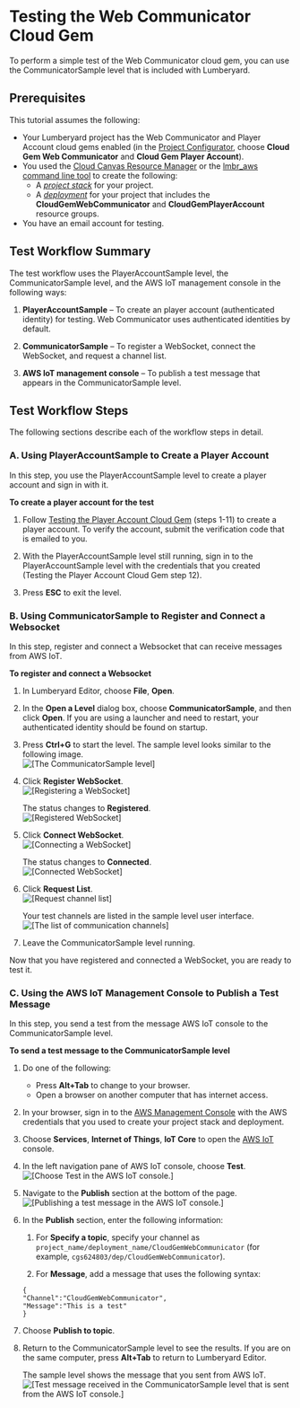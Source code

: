 # Testing the Web Communicator Cloud Gem<a name="cloud-canvas-cloud-gem-web-communicator-sample-level"></a>

To perform a simple test of the Web Communicator cloud gem, you can use the CommunicatorSample level that is included with Lumberyard\.

## Prerequisites<a name="cloud-canvas-cloud-gem-web-communicator-sample-level-prerequisites"></a>

This tutorial assumes the following:
+ Your Lumberyard project has the Web Communicator and Player Account cloud gems enabled \(in the [Project Configurator](https://docs.aws.amazon.com/lumberyard/latest/userguide/configurator-intro.html), choose **Cloud Gem Web Communicator** and **Cloud Gem Player Account**\)\.
+ You used the [Cloud Canvas Resource Manager](https://docs.aws.amazon.com/lumberyard/latest/userguide/cloud-canvas-ui-rm-overview.html) or the [lmbr\_aws command line tool](cloud-canvas-command-line.md) to create the following: 
  + A [*project stack*](cloud-canvas-ui-rm-project-stack.md) for your project\.
  + A [*deployment*](cloud-canvas-ui-rm-deployments.md) for your project that includes the **CloudGemWebCommunicator** and **CloudGemPlayerAccount** resource groups\.
+ You have an email account for testing\.

## Test Workflow Summary<a name="cloud-canvas-cloud-gem-web-communicator-sample-level-test-workflow-summary"></a>

The test workflow uses the PlayerAccountSample level, the CommunicatorSample level, and the AWS IoT management console in the following ways:

1. **PlayerAccountSample** – To create an player account \(authenticated identity\) for testing\. Web Communicator uses authenticated identities by default\.

1. **CommunicatorSample** – To register a WebSocket, connect the WebSocket, and request a channel list\.

1. **AWS IoT management console** – To publish a test message that appears in the CommunicatorSample level\.

## Test Workflow Steps<a name="cloud-canvas-cloud-gem-web-communicator-sample-level-test-workflow-steps"></a>

The following sections describe each of the workflow steps in detail\.

### A\. Using PlayerAccountSample to Create a Player Account<a name="cloud-canvas-cloud-gem-web-communicator-sample-level-playeraccountsample"></a>

In this step, you use the PlayerAccountSample level to create a player account and sign in with it\.

**To create a player account for the test**

1. Follow [Testing the Player Account Cloud Gem](https://docs.aws.amazon.com/lumberyard/latest/userguide/cloud-canvas-cloud-gem-player-account-testing.html) \(steps 1\-11\) to create a player account\. To verify the account, submit the verification code that is emailed to you\.

1. With the PlayerAccountSample level still running, sign in to the PlayerAccountSample level with the credentials that you created \(Testing the Player Account Cloud Gem step 12\)\.

1. Press **ESC** to exit the level\.

### B\. Using CommunicatorSample to Register and Connect a Websocket<a name="cloud-canvas-cloud-gem-web-communicator-sample-level-communicatorsample"></a>

In this step, register and connect a Websocket that can receive messages from AWS IoT\.

**To register and connect a Websocket**

1. In Lumberyard Editor, choose **File**, **Open**\.

1. In the **Open a Level** dialog box, choose **CommunicatorSample**, and then click **Open**\. If you are using a launcher and need to restart, your authenticated identity should be found on startup\.

1. Press **Ctrl\+G** to start the level\. The sample level looks similar to the following image\.  
![\[The CommunicatorSample level\]](http://docs.aws.amazon.com/lumberyard/latest/userguide/images/cloud_canvas/cloud-canvas-cloud-gem-web-communicator-sample-level-1.png)

1. Click **Register WebSocket**\.  
![\[Registering a WebSocket\]](http://docs.aws.amazon.com/lumberyard/latest/userguide/images/cloud_canvas/cloud-canvas-cloud-gem-web-communicator-sample-level-2.png)

   The status changes to **Registered**\.  
![\[Registered WebSocket\]](http://docs.aws.amazon.com/lumberyard/latest/userguide/images/cloud_canvas/cloud-canvas-cloud-gem-web-communicator-sample-level-3.png)

1. Click **Connect WebSocket**\.  
![\[Connecting a WebSocket\]](http://docs.aws.amazon.com/lumberyard/latest/userguide/images/cloud_canvas/cloud-canvas-cloud-gem-web-communicator-sample-level-4.png)

   The status changes to **Connected**\.  
![\[Connected WebSocket\]](http://docs.aws.amazon.com/lumberyard/latest/userguide/images/cloud_canvas/cloud-canvas-cloud-gem-web-communicator-sample-level-5.png)

1. Click **Request List**\.  
![\[Request channel list\]](http://docs.aws.amazon.com/lumberyard/latest/userguide/images/cloud_canvas/cloud-canvas-cloud-gem-web-communicator-sample-level-6.png)

   Your test channels are listed in the sample level user interface\.  
![\[The list of communication channels\]](http://docs.aws.amazon.com/lumberyard/latest/userguide/images/cloud_canvas/cloud-canvas-cloud-gem-web-communicator-sample-level-7.png)

1. Leave the CommunicatorSample level running\.

Now that you have registered and connected a WebSocket, you are ready to test it\.

### C\. Using the AWS IoT Management Console to Publish a Test Message<a name="cloud-canvas-cloud-gem-web-communicator-sample-level-aws-iot-management-console"></a>

In this step, you send a test from the message AWS IoT console to the CommunicatorSample level\.

**To send a test message to the CommunicatorSample level**

1. Do one of the following:
   + Press **Alt\+Tab** to change to your browser\.
   + Open a browser on another computer that has internet access\.

1. In your browser, sign in to the [AWS Management Console](https://console.aws.amazon.com/) with the AWS credentials that you used to create your project stack and deployment\.

1. Choose **Services**, **Internet of Things**, **IoT Core** to open the [AWS IoT](https://console.aws.amazon.com/iot/) console\.

1. In the left navigation pane of AWS IoT console, choose **Test**\.  
![\[Choose Test in the AWS IoT console.\]](http://docs.aws.amazon.com/lumberyard/latest/userguide/images/cloud_canvas/cloud-canvas-cloud-gem-web-communicator-sample-level-8.png)

   

1. Navigate to the **Publish** section at the bottom of the page\.  
![\[Publishing a test message in the AWS IoT console.\]](http://docs.aws.amazon.com/lumberyard/latest/userguide/images/cloud_canvas/cloud-canvas-cloud-gem-web-communicator-sample-level-9.png)

1. In the **Publish** section, enter the following information:

   1. For **Specify a topic**, specify your channel as `project_name/deployment_name/CloudGemWebCommunicator` \(for example, `cgs624803/dep/CloudGemWebCommunicator`\)\.

   1. For **Message**, add a message that uses the following syntax:

   ```
   {
   "Channel":"CloudGemWebCommunicator",
   "Message":"This is a test"
   }
   ```

1. Choose **Publish to topic**\.

1. Return to the CommunicatorSample level to see the results\. If you are on the same computer, press **Alt\+Tab** to return to Lumberyard Editor\.

   The sample level shows the message that you sent from AWS IoT\.  
![\[Test message received in the CommunicatorSample level that is sent from the AWS IoT console.\]](http://docs.aws.amazon.com/lumberyard/latest/userguide/images/cloud_canvas/cloud-canvas-cloud-gem-web-communicator-sample-level-10.png)